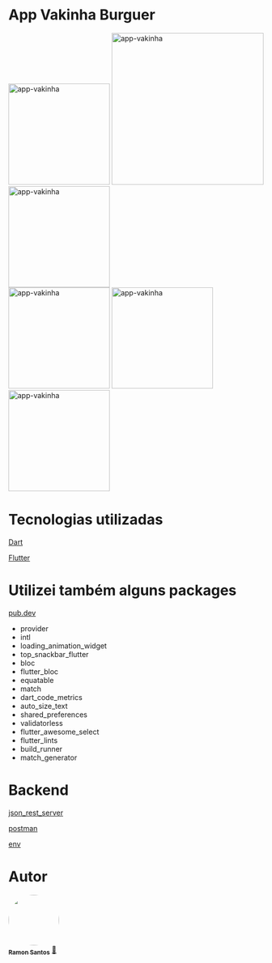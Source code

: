 # App Vakinha Burguer


<div class="box">
  <img width="200" src="https://i.ibb.co/fd8wLZq/appvak1.png" alt="app-vakinha"> 
    <span>  </span>
    <img width="300" src="https://i.ibb.co/1L6VMH4/appvak2.png" alt="app-vakinha"> 
    <span>  </span>
    <img width="200" src="https://uploaddeimagens.com.br/images/004/332/853/original/appvak3.png?1675778352" alt="app-vakinha">
</div>
<div class="box">
  <img width="200" src="https://uploaddeimagens.com.br/images/004/332/854/original/appvak4.png?1675778383" alt="app-vakinha"> 
    <span>  </span>
    <img width="200" src="https://uploaddeimagens.com.br/images/004/332/855/original/appvak5.png?1675778411" alt="app-vakinha"> 
    <span>  </span>
    <img width="200" src="https://uploaddeimagens.com.br/images/004/332/856/original/appvak6.png?1675778442" alt="app-vakinha">
</div>

# Tecnologias utilizadas


<a href="https://dart.dev/">Dart</a></p>
<a href="https://flutter.dev/">Flutter</a></p>

# Utilizei também alguns packages

<a href="https://pub.dev/">pub.dev</a></p>

* provider
* intl
* loading_animation_widget
* top_snackbar_flutter
* bloc
* flutter_bloc
* equatable
* match
* dart_code_metrics
* auto_size_text
* shared_preferences
* validatorless
* flutter_awesome_select
* flutter_lints
* build_runner
* match_generator


# Backend

<a href="https://pub.dev/packages/json_rest_server">json_rest_server</a></p>

<a href="https://www.postman.com/">postman</a></p>

<a href="https://pub.dev/packages/env">env</a></p>

# Autor

<a href="https://github.com/ramonsantospinto">
 <img style="border-radius: 50%;" src="https://avatars.githubusercontent.com/u/89648821?v=4" width="100px;" alt=""/>
 <br />
 <sub><b>Ramon Santos</b></sub></a> <a href="https://avatars.githubusercontent.com/u/89648821?v=4" title="Ramon">🚀</a>
